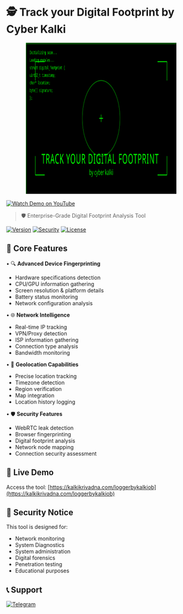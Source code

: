 # 🕵️ Track your Digital Footprint by Cyber Kalki

<div align="center">
  <img src="logo.svg" width="400" height="400" alt="Cyber Kalki Logo">
</div>

  <!-- YouTube Link -->
  [![Watch Demo on YouTube](https://img.shields.io/badge/Watch_Demo-YouTube-red?style=for-the-badge&logo=youtube)](https://www.youtube.com/your_video_link_here)

  > 🛡️ Enterprise-Grade Digital Footprint Analysis Tool
  
  [![Version](https://img.shields.io/badge/version-2.1-blue.svg)](https://github.com/krivadna/GrabifyIploggerwithvpnandlocation)
  [![Security](https://img.shields.io/badge/security-enhanced-green.svg)](https://kalkikrivadna.com)
  [![License](https://img.shields.io/badge/license-MIT-yellow.svg)](LICENSE)
</div>

## 🌟 Core Features

• 🔍 **Advanced Device Fingerprinting**
  - Hardware specifications detection
  - CPU/GPU information gathering
  - Screen resolution & platform details
  - Battery status monitoring
  - Network configuration analysis

• 🌐 **Network Intelligence**
  - Real-time IP tracking
  - VPN/Proxy detection
  - ISP information gathering
  - Connection type analysis
  - Bandwidth monitoring

• 📍 **Geolocation Capabilities**
  - Precise location tracking
  - Timezone detection
  - Region verification
  - Map integration
  - Location history logging

• 🛡️ **Security Features**
  - WebRTC leak detection
  - Browser fingerprinting
  - Digital footprint analysis
  - Network node mapping
  - Connection security assessment

## 🚀 Live Demo
Access the tool: [https://kalkikrivadna.com/loggerbykalkiob](https://kalkikrivadna.com/loggerbykalkiob)

## 🔐 Security Notice
This tool is designed for:
- Network monitoring
- System Diagnostics 
- System administration
- Digital forensics
- Penetration testing
- Educational purposes

## 📞 Support
[![Telegram](https://img.shields.io/badge/Telegram-2CA5E0?style=for-the-badge&logo=telegram&logoColor=white)](https://t.me/kalkimahavatar)
